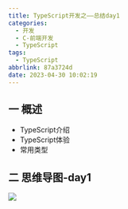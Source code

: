 ```yaml
---
title: TypeScript开发之——总结day1
categories:
  - 开发
  - C-前端开发
  - TypeScript
tags:
  - TypeScript
abbrlink: 87a3724d
date: 2023-04-30 10:02:19
---
```

## 一 概述

* TypeScript介绍
* TypeScript体验
* 常用类型

<!--more-->

## 二  思维导图-day1

![][1]



[1]:https://cdn.staticaly.com/gh/PGzxc/CDN/master/blog-ts/ts-summary-day1.png